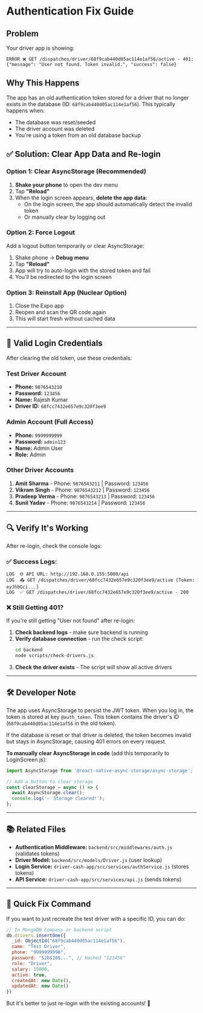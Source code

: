 # Authentication Fix Guide

## Problem
Your driver app is showing:
```
ERROR ❌ GET /dispatches/driver/68f9cab440d05ac114e1af56/active - 401: 
{"message": "User not found. Token invalid.", "success": false}
```

## Why This Happens
The app has an old authentication token stored for a driver that no longer exists in the database (ID: `68f9cab440d05ac114e1af56`). This typically happens when:
- The database was reset/seeded
- The driver account was deleted
- You're using a token from an old database backup

## ✅ Solution: Clear App Data and Re-login

### Option 1: Clear AsyncStorage (Recommended)
1. **Shake your phone** to open the dev menu
2. Tap **"Reload"**
3. When the login screen appears, **delete the app data**:
   - On the login screen, the app should automatically detect the invalid token
   - Or manually clear by logging out

### Option 2: Force Logout
Add a logout button temporarily or clear AsyncStorage:

1. Shake phone → **Debug menu**
2. Tap **"Reload"** 
3. App will try to auto-login with the stored token and fail
4. You'll be redirected to the login screen

### Option 3: Reinstall App (Nuclear Option)
1. Close the Expo app
2. Reopen and scan the QR code again
3. This will start fresh without cached data

---

## 📱 Valid Login Credentials

After clearing the old token, use these credentials:

### Test Driver Account
- **Phone:** `9876543210`
- **Password:** `123456`
- **Name:** Rajesh Kumar
- **Driver ID:** `68fcc7432e657e9c320f3ee9`

### Admin Account (Full Access)
- **Phone:** `9999999999`
- **Password:** `admin123`
- **Name:** Admin User
- **Role:** Admin

### Other Driver Accounts
1. **Amit Sharma** - Phone: `9876543211` | Password: `123456`
2. **Vikram Singh** - Phone: `9876543212` | Password: `123456`
3. **Pradeep Verma** - Phone: `9876543213` | Password: `123456`
4. **Sunil Yadav** - Phone: `9876543214` | Password: `123456`

---

## 🔍 Verify It's Working

After re-login, check the console logs:

### ✅ Success Logs:
```
LOG  🌐 API URL: http://192.168.0.155:5000/api
LOG  📤 GET /dispatches/driver/68fcc7432e657e9c320f3ee9/active [Token: eyJhbGci...]
LOG  ✅ GET /dispatches/driver/68fcc7432e657e9c320f3ee9/active - 200
```

### ❌ Still Getting 401?
If you're still getting "User not found" after re-login:

1. **Check backend logs** - make sure backend is running
2. **Verify database connection** - run the check script:
   ```bash
   cd backend
   node scripts/check-drivers.js
   ```
3. **Check the driver exists** - The script will show all active drivers

---

## 🛠️ Developer Note

The app uses AsyncStorage to persist the JWT token. When you log in, the token is stored at key `@auth_token`. This token contains the driver's ID (`68f9cab440d05ac114e1af56` in the old token).

If the database is reset or that driver is deleted, the token becomes invalid but stays in AsyncStorage, causing 401 errors on every request.

**To manually clear AsyncStorage in code** (add this temporarily to LoginScreen.js):

```javascript
import AsyncStorage from '@react-native-async-storage/async-storage';

// Add a button to clear storage
const clearStorage = async () => {
  await AsyncStorage.clear();
  console.log('✅ Storage cleared!');
};
```

---

## 📚 Related Files
- **Authentication Middleware:** `backend/src/middlewares/auth.js` (validates tokens)
- **Driver Model:** `backend/src/models/Driver.js` (user lookup)
- **Login Service:** `driver-cash-app/src/services/authService.js` (stores tokens)
- **API Service:** `driver-cash-app/src/services/api.js` (sends tokens)

---

## 🎯 Quick Fix Command

If you want to just recreate the test driver with a specific ID, you can do:

```javascript
// In MongoDB Compass or backend script
db.drivers.insertOne({
  _id: ObjectId("68f9cab440d05ac114e1af56"),
  name: "Test Driver",
  phone: "9999999998",
  password: "$2b$10$...", // Hashed "123456"
  role: "Driver",
  salary: 15000,
  active: true,
  createdAt: new Date(),
  updatedAt: new Date()
})
```

But it's better to just re-login with the existing accounts! 🚀
